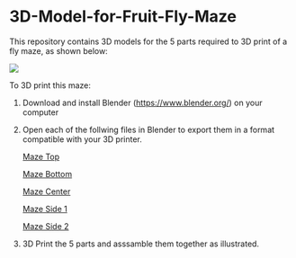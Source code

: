 # 3D-Model-for-Fruit-Fly-Maze
This repository contains 3D models for the 5 parts required to 3D print of a fly maze, as shown below:

![](Attachments/FlyMazeAssemblyAnimation.gif)  
 
To 3D print this maze:
1. Download and install Blender (https://www.blender.org/) on your computer 
2. Open each of the follwing files in Blender to export them in a format compatible with your 3D printer.
 
   
   [Maze Top ](Attachments/FlyMazeTop.blend)
   
   [Maze Bottom ](Attachments/FlyMazeBottom.blend)

   [Maze Center ](Attachments/FlyMazeCenter.blend)
   
   [Maze Side 1 ](Attachments/FlyMazeSide1.blend)

   [Maze Side 2 ](Attachments/FlyMazeSide2.blend)
   
4. 3D Print the 5 parts and asssamble them together as illustrated. 

 
